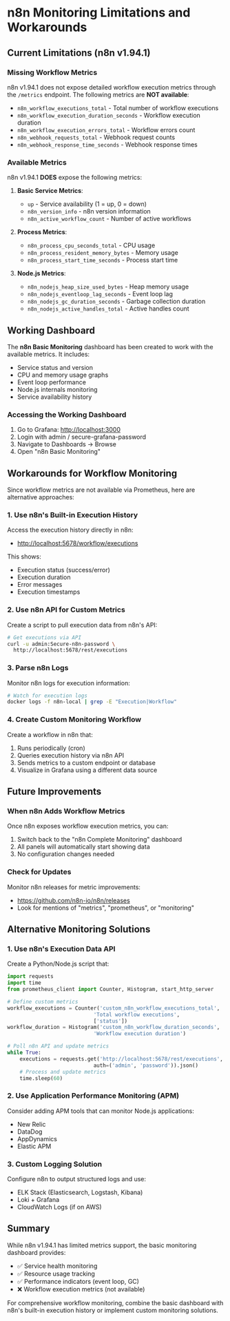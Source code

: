 # n8n Monitoring Limitations and Workarounds

## Current Limitations (n8n v1.94.1)

### Missing Workflow Metrics

n8n v1.94.1 does not expose detailed workflow execution metrics through the `/metrics` endpoint. The following metrics are **NOT available**:

- `n8n_workflow_executions_total` - Total number of workflow executions
- `n8n_workflow_execution_duration_seconds` - Workflow execution duration
- `n8n_workflow_execution_errors_total` - Workflow errors count
- `n8n_webhook_requests_total` - Webhook request counts
- `n8n_webhook_response_time_seconds` - Webhook response times

### Available Metrics

n8n v1.94.1 **DOES** expose the following metrics:

1. **Basic Service Metrics**:
   - `up` - Service availability (1 = up, 0 = down)
   - `n8n_version_info` - n8n version information
   - `n8n_active_workflow_count` - Number of active workflows

2. **Process Metrics**:
   - `n8n_process_cpu_seconds_total` - CPU usage
   - `n8n_process_resident_memory_bytes` - Memory usage
   - `n8n_process_start_time_seconds` - Process start time

3. **Node.js Metrics**:
   - `n8n_nodejs_heap_size_used_bytes` - Heap memory usage
   - `n8n_nodejs_eventloop_lag_seconds` - Event loop lag
   - `n8n_nodejs_gc_duration_seconds` - Garbage collection duration
   - `n8n_nodejs_active_handles_total` - Active handles count

## Working Dashboard

The **n8n Basic Monitoring** dashboard has been created to work with the available metrics. It includes:

- Service status and version
- CPU and memory usage graphs
- Event loop performance
- Node.js internals monitoring
- Service availability history

### Accessing the Working Dashboard

1. Go to Grafana: <http://localhost:3000>
2. Login with admin / secure-grafana-password
3. Navigate to Dashboards → Browse
4. Open "n8n Basic Monitoring"

## Workarounds for Workflow Monitoring

Since workflow metrics are not available via Prometheus, here are alternative approaches:

### 1. Use n8n's Built-in Execution History

Access the execution history directly in n8n:

- <http://localhost:5678/workflow/executions>

This shows:

- Execution status (success/error)
- Execution duration
- Error messages
- Execution timestamps

### 2. Use n8n API for Custom Metrics

Create a script to pull execution data from n8n's API:

```bash
# Get executions via API
curl -u admin:Secure-n8n-password \
  http://localhost:5678/rest/executions
```

### 3. Parse n8n Logs

Monitor n8n logs for execution information:

```bash
# Watch for execution logs
docker logs -f n8n-local | grep -E "Execution|Workflow"
```

### 4. Create Custom Monitoring Workflow

Create a workflow in n8n that:

1. Runs periodically (cron)
2. Queries execution history via n8n API
3. Sends metrics to a custom endpoint or database
4. Visualize in Grafana using a different data source

## Future Improvements

### When n8n Adds Workflow Metrics

Once n8n exposes workflow execution metrics, you can:

1. Switch back to the "n8n Complete Monitoring" dashboard
2. All panels will automatically start showing data
3. No configuration changes needed

### Check for Updates

Monitor n8n releases for metric improvements:

- <https://github.com/n8n-io/n8n/releases>
- Look for mentions of "metrics", "prometheus", or "monitoring"

## Alternative Monitoring Solutions

### 1. Use n8n's Execution Data API

Create a Python/Node.js script that:

```python
import requests
import time
from prometheus_client import Counter, Histogram, start_http_server

# Define custom metrics
workflow_executions = Counter('custom_n8n_workflow_executions_total',
                            'Total workflow executions',
                            ['status'])
workflow_duration = Histogram('custom_n8n_workflow_duration_seconds',
                            'Workflow execution duration')

# Poll n8n API and update metrics
while True:
    executions = requests.get('http://localhost:5678/rest/executions',
                            auth=('admin', 'password')).json()
    # Process and update metrics
    time.sleep(60)
```

### 2. Use Application Performance Monitoring (APM)

Consider adding APM tools that can monitor Node.js applications:

- New Relic
- DataDog
- AppDynamics
- Elastic APM

### 3. Custom Logging Solution

Configure n8n to output structured logs and use:

- ELK Stack (Elasticsearch, Logstash, Kibana)
- Loki + Grafana
- CloudWatch Logs (if on AWS)

## Summary

While n8n v1.94.1 has limited metrics support, the basic monitoring dashboard provides:

- ✅ Service health monitoring
- ✅ Resource usage tracking
- ✅ Performance indicators (event loop, GC)
- ❌ Workflow execution metrics (not available)

For comprehensive workflow monitoring, combine the basic dashboard with n8n's built-in execution history or implement custom monitoring solutions.
